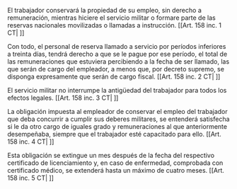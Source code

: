 El trabajador conservará la propiedad de su empleo, sin derecho a remuneración, mientras hiciere el servicio militar o formare parte de las reservas nacionales movilizadas o llamadas a instrucción. [[Art. 158 inc. 1 CT| ]]

Con todo, el personal de reserva llamado a servicio por períodos inferiores a treinta días, tendrá derecho a que se le pague por ese período, el total de las remuneraciones que estuviera percibiendo a la fecha de ser llamado, las que serán de cargo del empleador, a menos que, por decreto supremo, se disponga expresamente que serán de cargo fiscal. [[Art. 158 inc. 2 CT| ]]

El servicio militar no interrumpe la antigüedad del trabajador para todos los efectos legales. [[Art. 158 inc. 3 CT| ]]

La obligación impuesta al empleador de conservar el empleo del trabajador que deba concurrir a cumplir sus deberes militares, se entenderá satisfecha si le da otro cargo de iguales grado y remuneraciones al que anteriormente desempeñaba, siempre que el trabajador esté capacitado para ello. [[Art. 158 inc. 4 CT| ]]

Esta obligación se extingue un mes después de la fecha del respectivo certificado de licenciamiento y, en caso de enfermedad, comprobada con certificado médico, se extenderá hasta un máximo de cuatro meses. [[Art. 158 inc. 5 CT| ]]